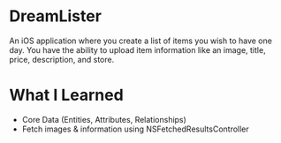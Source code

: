 # DreamLister

An iOS application where you create a list of items you wish to have one day. You have the ability to upload item information like an image, title, price, description, and store.

# What I Learned

* Core Data (Entities, Attributes, Relationships)
* Fetch images & information using NSFetchedResultsController
